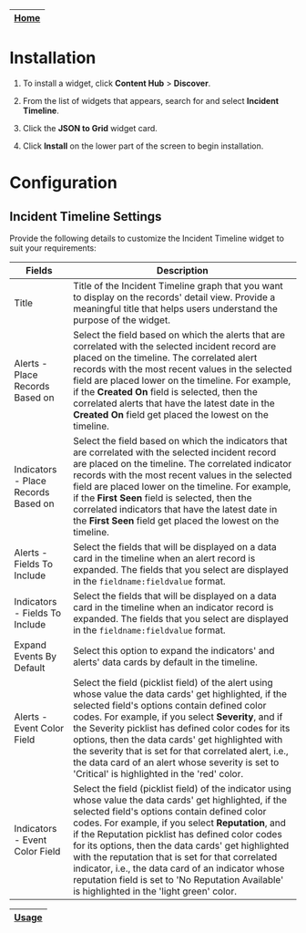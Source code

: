 | [Home](../README.md) |
|----------------------|

# Installation

1. To install a widget, click **Content Hub** > **Discover**.

2. From the list of widgets that appears, search for and select **Incident Timeline**.

3. Click the **JSON to Grid** widget card.

4. Click **Install** on the lower part of the screen to begin installation.

# Configuration

## Incident Timeline Settings

Provide the following details to customize the Incident Timeline widget to suit your requirements:

| Fields                              | Description                                                                                                                                                                                                                                                                                                                                                                                                                                                                                                                         |
|-------------------------------------|-------------------------------------------------------------------------------------------------------------------------------------------------------------------------------------------------------------------------------------------------------------------------------------------------------------------------------------------------------------------------------------------------------------------------------------------------------------------------------------------------------------------------------------|
| Title                               | Title of the Incident Timeline graph that you want to display on the records' detail view. Provide a meaningful title that helps users understand the purpose of the widget.                                                                                                                                                                                                                                                                                                                                                        |
| Alerts - Place Records Based on     | Select the field based on which the alerts that are correlated with the selected incident record are placed on the timeline. The correlated alert records with the most recent values in the selected field are placed lower on the timeline. For example, if the **Created On** field is selected, then the correlated alerts that have the latest date in the **Created On** field get placed the lowest on the timeline.                                                                                                         |
| Indicators - Place Records Based on | Select the field based on which the indicators that are correlated with the selected incident record are placed on the timeline. The correlated indicator records with the most recent values in the selected field are placed lower on the timeline. For example, if the **First Seen** field is selected, then the correlated indicators that have the latest date in the **First Seen** field get placed the lowest on the timeline.                                                                                             |
| Alerts - Fields To Include          | Select the fields that will be displayed on a data card in the timeline when an alert record is expanded. The fields that you select are displayed in the `fieldname:fieldvalue` format.                                                                                                                                                                                                                                                                                                                                            |
| Indicators - Fields To Include      | Select the fields that will be displayed on a data card in the timeline when an indicator record is expanded. The fields that you select are displayed in the `fieldname:fieldvalue` format.                                                                                                                                                                                                                                                                                                                                        |
| Expand Events By Default            | Select this option to expand the indicators' and alerts' data cards by default in the timeline.                                                                                                                                                                                                                                                                                                                                                                                                                                     |
| Alerts - Event Color Field          | Select the field (picklist field) of the alert using whose value the data cards' get highlighted, if the selected field's options contain defined color codes. For example, if you select **Severity**, and if the Severity picklist has defined color codes for its options, then the data cards' get highlighted with the severity that is set for that correlated alert, i.e., the data card of an alert whose severity is set to 'Critical' is highlighted in the 'red' color.                                                  |
| Indicators - Event Color Field      | Select the field (picklist field) of the indicator using whose value the data cards' get highlighted, if the selected field's options contain defined color codes. For example, if you select **Reputation**, and if the Reputation picklist has defined color codes for its options, then the data cards' get highlighted with the reputation that is set for that correlated indicator, i.e., the data card of an indicator whose reputation field is set to 'No Reputation Available' is highlighted in the 'light green' color. |

| [Usage](./docs/usage.md) |
|--------------------------|